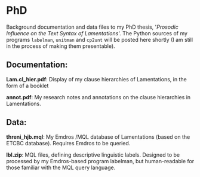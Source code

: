 # PhD
Background documentation and data files to my PhD thesis, '*Prosodic Influence on the Text Syntax of Lamentations*'. The Python sources of my programs `labelman`, `unitman` and `cp2unt` will be posted here shortly (I am still in the process of making them presentable).

## Documentation:

**Lam.cl_hier.pdf**: Display of my clause hierarchies of Lamentations, in the form of a booklet

**annot.pdf**: My research notes and annotations on the clause hierarchies in Lamentations.

## Data:

**threni_hjb.mql**: My Emdros /MQL database of Lamentations (based on the ETCBC database). Requires Emdros to be queried.

**lbl.zip**: MQL files, defining descriptive linguistic labels. Designed to be processed by my Emdros-based program labelman, but human-readable for those familiar with the MQL query language.


